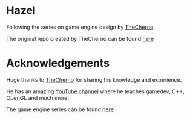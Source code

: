 # Hazel
Following the series on game engine design by [TheCherno](https://github.com/TheCherno).

The original repo created by TheCherno can be found [here](https://github.com/TheCherno/Hazel)

# Acknowledgements

Huge thanks to [TheCherno](https://github.com/TheCherno) for sharing his knowledge and experience.

He has an amazing [YouTube channel](https://www.youtube.com/channel/UCQ-W1KE9EYfdxhL6S4twUNw) where he teaches gamedev, C++, OpenGL and much more.

The game engine series can be found [here](https://www.youtube.com/watch?v=JxIZbV_XjAs&list=PLlrATfBNZ98dC-V-N3m0Go4deliWHPFwT&ab_channel=TheCherno)
